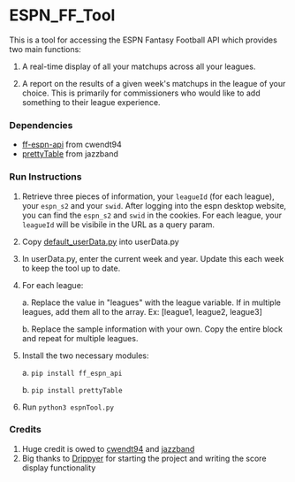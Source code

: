 # ESPN_FF_Tool
This is a tool for accessing the ESPN Fantasy Football API which provides two main functions:

1. A real-time display of all your matchups across all your leagues.

2. A report on the results of a given week's matchups in the league of your choice. This is primarily for commissioners who would like to add something to their league experience.

### Dependencies
- [ff-espn-api](https://github.com/cwendt94/ff-espn-api) from cwendt94
- [prettyTable](https://github.com/jazzband/prettytable) from jazzband

### Run Instructions

1. Retrieve three pieces of information, your `leagueId` (for each league), your `espn_s2` and your `swid`. After logging into the espn desktop website, you can find the `espn_s2` and  `swid` in the cookies. For each league, your `leagueId` will be visibile in the URL as a query param. 
2. Copy [default_userData.py](default_userData.py) into userData.py
3. In userData.py, enter the current week and year. Update this each week to keep the tool up to date.
4. For each league:

    a. Replace the value in "leagues" with the league variable. If in multiple leagues, add them all to the array. Ex: [league1, league2, league3]

    b. Replace the sample information with your own. Copy the entire block and repeat for multiple leagues.

5. Install the two necessary modules:

    a. `pip install ff_espn_api`

    b. `pip install prettyTable`

5. Run `python3 espnTool.py`

### Credits
1. Huge credit is owed to [cwendt94](https://github.com/cwendt94) and [jazzband](https://github.com/jazzband)
2. Big thanks to [Drippyer](https://github.com/drippyer/) for starting the project and writing the score display functionality
